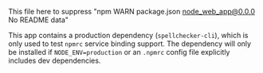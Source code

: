 This file here to suppress "npm WARN package.json node_web_app@0.0.0 No README data"

This app contains a production dependency (`spellchecker-cli`), which is only
used to test `npmrc` service binding support. The dependency will only be installed
if `NODE_ENV=production` or an `.npmrc` config file explicitly includes dev dependencies.

